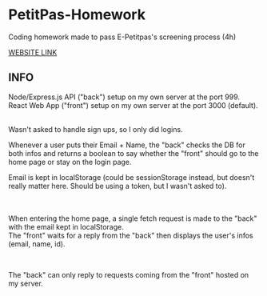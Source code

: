 # PetitPas-Homework
Coding homework made to pass E-Petitpas's screening process (4h)

[WEBSITE LINK](http://54.37.69.170:3000/)

## INFO

Node/Express.js API ("back") setup on my own server at the port 999. <br>
React Web App ("front") setup on my own server at the port 3000 (default).
<br><br>

Wasn't asked to handle sign ups, so I only did logins.

Whenever a user puts their Email + Name, the "back" checks the DB for both infos and returns a boolean to say whether the "front" should go to the home page or stay on the login page.

Email is kept in localStorage (could be sessionStorage instead, but doesn't really matter here. Should be using a token, but I wasn't asked to).

<br><br>
When entering the home page, a single fetch request is made to the "back" with the email kept in localStorage.
<br>
The "front" waits for a reply from the "back" then displays the user's infos (email, name, id).

<br>

The "back" can only reply to requests coming from the "front" hosted on my server.
